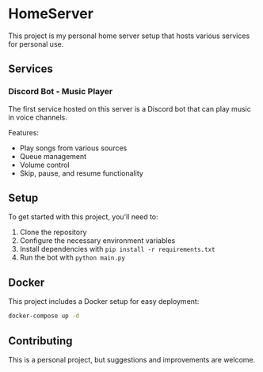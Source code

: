 # HomeServer

This project is my personal home server setup that hosts various services for personal use.

## Services

### Discord Bot - Music Player

The first service hosted on this server is a Discord bot that can play music in voice channels. 

Features:
- Play songs from various sources
- Queue management
- Volume control
- Skip, pause, and resume functionality

## Setup

To get started with this project, you'll need to:

1. Clone the repository
2. Configure the necessary environment variables
3. Install dependencies with `pip install -r requirements.txt`
4. Run the bot with `python main.py`

## Docker

This project includes a Docker setup for easy deployment:

```bash
docker-compose up -d
```

## Contributing

This is a personal project, but suggestions and improvements are welcome.
